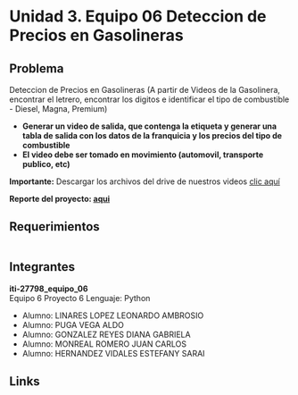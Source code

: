 # Unidad 3. Equipo 06 Deteccion de Precios en Gasolineras
## Problema
Deteccion de Precios en Gasolineras (A partir de Videos de la Gasolinera, encontrar el letrero, encontrar los digitos e identificar el tipo de combustible - Diesel, Magna, Premium)  
 - **Generar un video de salida, que contenga la etiqueta y generar una tabla de salida con los datos de la franquicia y los precios del tipo de combustible**  
 - **El video debe ser tomado en movimiento (automovil, transporte publico, etc)**  

**Importante:** Descargar los archivos del drive de nuestros videos [clic aquí](https://drive.google.com/drive/folders/1nJhVaritFRZadJz7631mRR2yBC4jxCIB?usp=sharing)  

**Reporte del proyecto: [aqui](https://www.overleaf.com/3285391489mfvsyzkdfdtb)**
## Requerimientos  

```python

```
## Integrantes
**iti-27798_equipo_06**  
Equipo  6  Proyecto  6 Lenguaje:  Python
 - Alumno: LINARES LOPEZ LEONARDO AMBROSIO
 - Alumno: PUGA VEGA ALDO
 - Alumno: GONZALEZ REYES DIANA GABRIELA
 - Alumno: MONREAL ROMERO JUAN CARLOS
 - Alumno: HERNANDEZ VIDALES ESTEFANY SARAI

## Links
